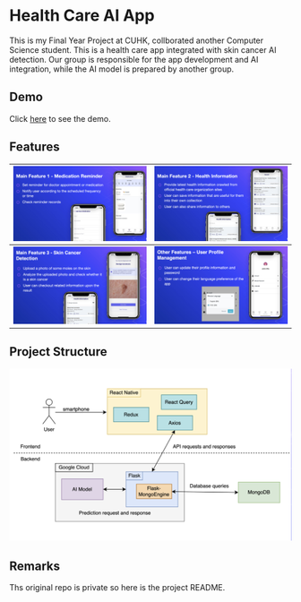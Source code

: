 # Health Care AI App
This is my Final Year Project at CUHK, collborated another Computer Science student. This is a health care app integrated with skin cancer AI detection. Our group is responsible for the app development and AI integration, while the AI model is prepared by another group.

## Demo
Click [here](https://youtu.be/2y24WAK7_70) to see the demo.

## Features
| <img src="https://github.com/marukosy124/health-care-AI-app/blob/main/img/feature1.png"> | <img src="https://github.com/marukosy124/health-care-AI-app/blob/main/img/feature2.png"> |
|-----------------|----------|
| <img src="https://github.com/marukosy124/health-care-AI-app/blob/main/img/feature3.png"> | <img src="https://github.com/marukosy124/health-care-AI-app/blob/main/img/feature4.png"> |

## Project Structure

<img src="https://github.com/marukosy124/health-care-AI-app/blob/main/img/structure.png" width="700">

## Remarks

Ths original repo is private so here is the project README.
